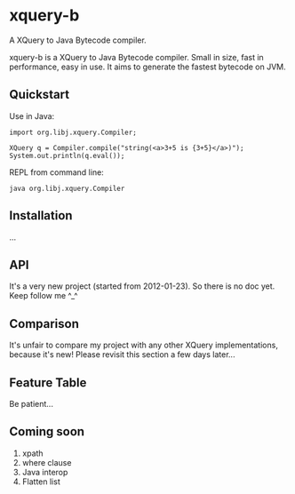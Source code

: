 xquery-b
=============
A XQuery to Java Bytecode compiler.

xquery-b is a XQuery to Java Bytecode compiler. Small in size, fast in performance, easy in use.
It aims to generate the fastest bytecode on JVM.

Quickstart
----------
Use in Java:

	import org.libj.xquery.Compiler;

	XQuery q = Compiler.compile("string(<a>3+5 is {3+5}</a>)");
	System.out.println(q.eval());

REPL from command line:

	java org.libj.xquery.Compiler

Installation
------------
...

API
---
It's a very new project (started from 2012-01-23). So there is no doc yet. Keep follow me ^_^


Comparison
----------
It's unfair to compare my project with any other XQuery implementations, because it's new! Please revisit this section a few days later...

Feature Table
------------
Be patient...

Coming soon
-----------
1. xpath
2. where clause
3. Java interop
4. Flatten list

